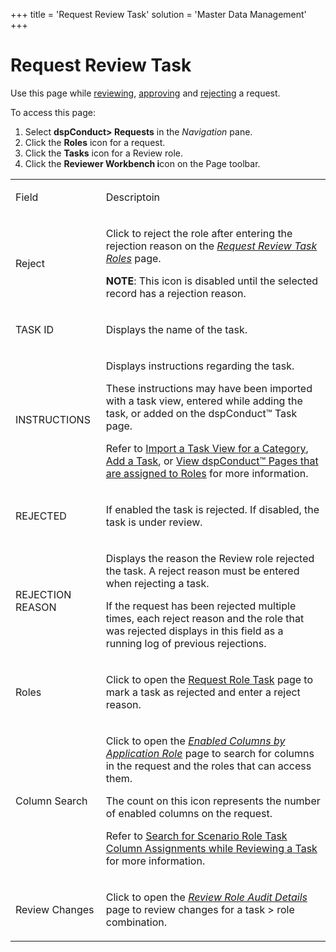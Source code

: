 +++
title = 'Request Review Task'
solution = 'Master Data Management'
+++

# Request Review Task

<div class="use">

Use this page while
[reviewing](../Use_Cases/Review_a_Request_Overview.htm),
[approving](../Use_Cases/Approve_a_Request.htm) and
[rejecting](../Use_Cases/Reject_a_Request.htm) a request.

</div>

To access this page:

1.  Select **dspConduct\> Requests** in the *Navigation* pane.
2.  Click the **Roles** icon for a request.
3.  Click the **Tasks** icon for a Review role.
4.  Click the **Reviewer Workbench i**con on the Page toolbar.

<table>
<tbody>
<tr class="odd">
<td><p>Field</p></td>
<td><p>Descriptoin</p></td>
</tr>
<tr class="even">
<td><p>Reject</p></td>
<td><p>Click to reject the role after entering the rejection reason on the <em><a href="Request_Review_Task_Roles.htm">Request Review Task Roles</a></em> page.</p>
<p><strong>NOTE</strong>: This icon is disabled until the selected record has a rejection reason.</p></td>
</tr>
<tr class="odd">
<td><p>TASK ID</p></td>
<td><p>Displays the name of the task.</p></td>
</tr>
<tr class="even">
<td><p>INSTRUCTIONS</p></td>
<td><p>Displays instructions regarding the task.</p>
<p>These instructions may have been imported with a task view, entered while adding the task, or added on the dspConduct™ Task page.</p>
<p>Refer to <a href="../Use_Cases/Import_Views.htm#Import_a_Task_View_for_a_Category">Import a Task View for a Category</a>, <a href="../Use_Cases/Add_a_Task.htm">Add a Task</a>, or <a href="../Use_Cases/View_a_Roles_dspConduct_Pages.htm">View dspConduct™ Pages that are assigned to Roles</a> for more information.</p></td>
</tr>
<tr class="odd">
<td><p>REJECTED</p></td>
<td><p>If enabled the task is rejected. If disabled, the task is under review.</p></td>
</tr>
<tr class="even">
<td><p>REJECTION REASON</p></td>
<td><p>Displays the reason the Review role rejected the task. A reject reason must be entered when rejecting a task.</p>
<p>If the request has been rejected multiple times, each reject reason and the role that was rejected displays in this field as a running log of previous rejections.</p></td>
</tr>
<tr class="odd">
<td><p>Roles</p></td>
<td><p>Click to open the <em></em> <a href="Request_Role_Task.htm">Request Role Task</a> <em></em> page to mark a task as rejected and enter a reject reason.</p></td>
</tr>
<tr class="even">
<td><p>Column Search</p></td>
<td><p>Click to open the <em><a href="Enabled_Columns_by_Application_Role.htm">Enabled Columns by Application Role</a></em> page to search for columns in the request and the roles that can access them.</p>
<p>The count on this icon represents the number of enabled columns on the request.</p>
<p>Refer to <a href="../Use_Cases/Search_for_Scenario_Role_Task_Column_Assignments_while_Reviewing_a_Request.htm">Search for Scenario Role Task Column Assignments while Reviewing a Task</a> for more information.</p></td>
</tr>
<tr class="odd">
<td><p>Review Changes</p></td>
<td><p>Click to open the <em><a href="Review_Role_Audit_Details_H.htm">Review Role Audit Details</a></em> page to review changes for a task &gt; role combination.</p></td>
</tr>
</tbody>
</table>
